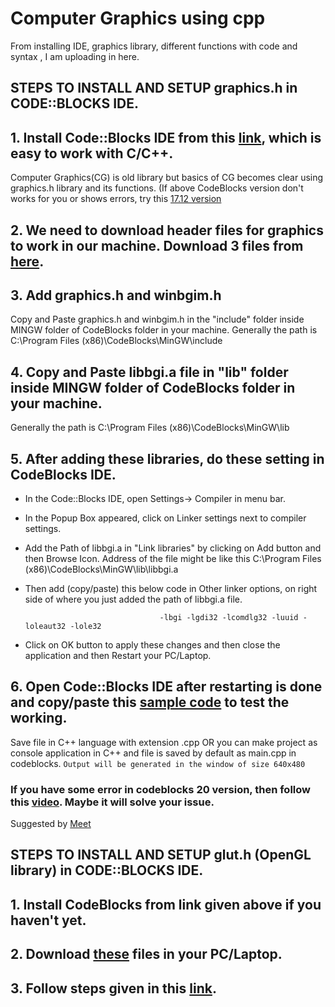 # Computer Graphics using cpp
From installing IDE, graphics library, different functions with code and syntax , I am uploading in here.

## STEPS TO INSTALL AND SETUP graphics.h in CODE::BLOCKS IDE.
## 1. Install Code::Blocks IDE from this [link](https://sourceforge.net/projects/codeblocks/files/latest/download), which is easy to work with C/C++.
Computer Graphics(CG) is old library but basics of CG becomes clear using graphics.h library and its functions. (If above CodeBlocks version don't works for you or shows errors, try this [17.12 version](https://sourceforge.net/projects/codeblocks/files/Binaries/17.12/Windows/codeblocks-17.12mingw-setup.exe/download)

## 2. We need to download header files for graphics to work in our machine. Download 3 files from [here](https://github.com/chawlajay/computer_graphics_cpp/tree/main/graphics_library).

## 3. Add graphics.h and winbgim.h
Copy and Paste graphics.h and winbgim.h in the "include" folder inside MINGW folder of CodeBlocks folder in your machine. Generally the path is C:\Program Files (x86)\CodeBlocks\MinGW\include

## 4. Copy and Paste libbgi.a file in "lib" folder inside MINGW folder of CodeBlocks folder in your machine.
Generally the path is C:\Program Files (x86)\CodeBlocks\MinGW\lib 

## 5. After adding these libraries, do these setting in CodeBlocks IDE.
* In the Code::Blocks IDE, open Settings-> Compiler in menu bar.
* In the Popup Box appeared, click on Linker settings next to compiler settings.
* Add the Path of libbgi.a in "Link libraries" by clicking on Add button and then Browse Icon. Address of the file might be like this C:\Program Files (x86)\CodeBlocks\MinGW\lib\libbgi.a
* Then add (copy/paste) this below code in Other linker options, on right side of where you just added the path of libbgi.a file.
                                    
                                    -lbgi -lgdi32 -lcomdlg32 -luuid -loleaut32 -lole32
* Click on OK button to apply these changes and then close the application and then Restart your PC/Laptop.

## 6. Open Code::Blocks IDE after restarting is done and copy/paste this [sample code](https://github.com/chawlajay/computer_graphics_cpp/blob/main/sample_code.cpp) to test the working.
Save file in C++ language with extension .cpp OR you can make project as console application in C++ and file is saved by default as main.cpp in codeblocks.
	`Output will be generated in the window of size 640x480`

### If you have some error in codeblocks 20 version, then follow this [video](https://www.youtube.com/watch?v=VEkAj-xVTKQ&feature=youtu.be). Maybe it will solve your issue.
Suggested by [Meet](https://github.com/meet-soni5720)

## STEPS TO INSTALL AND SETUP glut.h (OpenGL library) in CODE::BLOCKS IDE.

## 1. Install CodeBlocks from link given above if you haven't yet.
## 2. Download [these]() files in your PC/Laptop.
## 3. Follow steps given in this [link](http://www.sci.brooklyn.cuny.edu/~goetz/codeblocks/glut/).


